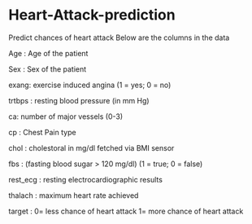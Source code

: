 # Heart-Attack-prediction
Predict chances of heart attack
Below are the columns in the data

Age : Age of the patient

Sex : Sex of the patient

exang: exercise induced angina (1 = yes; 0 = no)

trtbps : resting blood pressure (in mm Hg)

ca: number of major vessels (0-3)

cp : Chest Pain type

chol : cholestoral in mg/dl fetched via BMI sensor

fbs : (fasting blood sugar > 120 mg/dl) (1 = true; 0 = false)

rest_ecg : resting electrocardiographic results

thalach : maximum heart rate achieved

target : 0= less chance of heart attack 1= more chance of heart attack


